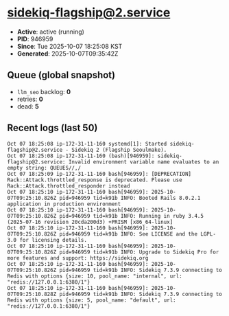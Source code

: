 # sidekiq-flagship@2.service

- **Active**: active (running)
- **PID**: 946959
- **Since**: Tue 2025-10-07 18:25:08 KST
- **Generated**: 2025-10-07T09:35:42Z

## Queue (global snapshot)
- `llm_seo` backlog: **0**
- retries: **0**
- dead: **5**

## Recent logs (last 50)
```
Oct 07 18:25:08 ip-172-31-11-160 systemd[1]: Started sidekiq-flagship@2.service - Sidekiq 2 (Flagship Seoulmake).
Oct 07 18:25:08 ip-172-31-11-160 (bash)[946959]: sidekiq-flagship@2.service: Invalid environment variable name evaluates to an empty string: QUEUES//,/ 
Oct 07 18:25:09 ip-172-31-11-160 bash[946959]: [DEPRECATION] Rack::Attack.throttled_response is deprecated. Please use Rack::Attack.throttled_responder instead
Oct 07 18:25:10 ip-172-31-11-160 bash[946959]: 2025-10-07T09:25:10.826Z pid=946959 tid=k91b INFO: Booted Rails 8.0.2.1 application in production environment
Oct 07 18:25:10 ip-172-31-11-160 bash[946959]: 2025-10-07T09:25:10.826Z pid=946959 tid=k91b INFO: Running in ruby 3.4.5 (2025-07-16 revision 20cda200d3) +PRISM [x86_64-linux]
Oct 07 18:25:10 ip-172-31-11-160 bash[946959]: 2025-10-07T09:25:10.826Z pid=946959 tid=k91b INFO: See LICENSE and the LGPL-3.0 for licensing details.
Oct 07 18:25:10 ip-172-31-11-160 bash[946959]: 2025-10-07T09:25:10.826Z pid=946959 tid=k91b INFO: Upgrade to Sidekiq Pro for more features and support: https://sidekiq.org
Oct 07 18:25:10 ip-172-31-11-160 bash[946959]: 2025-10-07T09:25:10.826Z pid=946959 tid=k91b INFO: Sidekiq 7.3.9 connecting to Redis with options {size: 10, pool_name: "internal", url: "redis://127.0.0.1:6380/1"}
Oct 07 18:25:10 ip-172-31-11-160 bash[946959]: 2025-10-07T09:25:10.828Z pid=946959 tid=k91b INFO: Sidekiq 7.3.9 connecting to Redis with options {size: 5, pool_name: "default", url: "redis://127.0.0.1:6380/1"}
```
